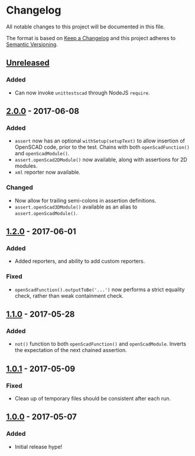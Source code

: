 # Changelog
All notable changes to this project will be documented in this file.

The format is based on [Keep a Changelog](http://keepachangelog.com/)
and this project adheres to [Semantic Versioning](http://semver.org/).

## [Unreleased]
### Added
- Can now invoke `unittestscad` through NodeJS `require`.

## [2.0.0] - 2017-06-08
### Added
- `assert` now has an optional `withSetup(setupText)` to allow insertion of OpenSCAD code, prior to the test. Chains with both `openScadFunction()` and `openScadModule()`.
- `assert.openScad2DModule()` now available, along with assertions for 2D modules.
- `xml` reporter now available.

### Changed
- Now allow for trailing semi-colons in assertion definitions.
- `assert.openScad3DModule()` available as an alias to `assert.openScadModule()`.

## [1.2.0] - 2017-06-01
### Added
- Added reporters, and ability to add custom reporters.

### Fixed
- `openScadFunction().outputToBe('...')` now performs a strict equality check, rather than weak containment check.

## [1.1.0] - 2017-05-28
### Added
- `not()` function to both `openScadFunction()` and `openScadModule`. Inverts the expectation of the next chained assertion.

## [1.0.1] - 2017-05-09
### Fixed
- Clean up of temporary files should be consistent after each run.

## [1.0.0] - 2017-05-07
### Added
- Initial release hype!

[Unreleased]: https://github.com/HopefulLlama/UnitTestSCAD/compare/v2.0.0...HEAD
[2.0.0]: https://github.com/HopefulLlama/UnitTestSCAD/compare/v1.2.0...v2.0.0
[1.2.0]: https://github.com/HopefulLlama/UnitTestSCAD/compare/v1.1.0...v1.2.0
[1.1.0]: https://github.com/HopefulLlama/UnitTestSCAD/compare/v1.0.1...v1.1.0
[1.0.1]: https://github.com/HopefulLlama/UnitTestSCAD/compare/v1.0.0...v1.0.1
[1.0.0]: https://github.com/HopefulLlama/UnitTestSCAD/compare/15ab1edb7d358de72afc3d664f776a2cf1e7e720...v1.0.0
